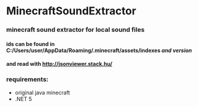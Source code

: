 # MinecraftSoundExtractor
### minecraft sound extractor for local sound files
#### ids can be found in C:/Users/user/AppData/Roaming/.minecraft/assets/indexes *and version*
#### and read with http://jsonviewer.stack.hu/
### requirements:
- original java minecraft
- .NET 5
